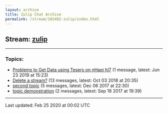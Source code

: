 ```yaml
---
layout: archive
title: Zulip Chat Archive
permalink: /stream/102482-zulip/index.html
---
```


## Stream: [zulip](https://hl7webmaster.github.io/zulip-hl7-org/stream/102482-zulip/index.html)
---

### Topics:

* [Problems to Get Data using Tesers on nHapi hl7](topic/Problems.20to.20Get.20Data.20using.20Tesers.20on.20nHapi.20hl7.html) (1 message, latest: Jun 23 2019 at 15:23)
* [Delete a stream?](topic/Delete.20a.20stream.3F.html) (13 messages, latest: Oct 03 2018 at 20:35)
* [second topic](topic/second.20topic.html) (5 messages, latest: Dec 06 2017 at 22:30)
* [topic demonstration](topic/topic.20demonstration.html) (2 messages, latest: Sep 18 2017 at 19:39)

<hr><p>Last updated: Feb 25 2020 at 00:02 UTC</p>
